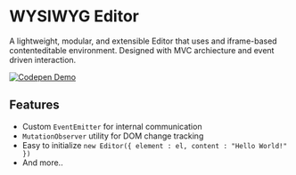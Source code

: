 # WYSIWYG Editor

A lightweight, modular, and extensible Editor that uses and iframe-based contenteditable environment. Designed with MVC archiecture and event driven interaction.

[![Codepen Demo](https://img.shields.io/badge/Codepen-Live%20Demo-black?logo=codepen&style=for-the-badge)](https://codepen.io/RJLeyra/project/full/XzWrwN)

## Features
- Custom `EventEmitter` for internal communication
- `MutationObserver` utility for DOM change tracking
- Easy to initialize `new Editor({ element : el, content : "Hello World!" })`
- And more..
